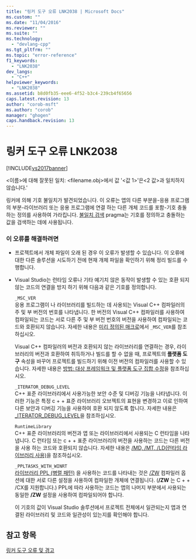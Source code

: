 ```yaml
---
title: "링커 도구 오류 LNK2038 | Microsoft Docs"
ms.custom: ""
ms.date: "11/04/2016"
ms.reviewer: ""
ms.suite: ""
ms.technology: 
  - "devlang-cpp"
ms.tgt_pltfrm: ""
ms.topic: "error-reference"
f1_keywords: 
  - "LNK2038"
dev_langs: 
  - "C++"
helpviewer_keywords: 
  - "LNK2038"
ms.assetid: b8d0fb35-eee6-4f52-b3c4-239cb4f65656
caps.latest.revision: 13
author: "corob-msft"
ms.author: "corob"
manager: "ghogen"
caps.handback.revision: 13
---
```

# 링커 도구 오류 LNK2038
[!INCLUDE[vs2017banner](../../assembler/inline/includes/vs2017banner.md)]

\<이름\>에 대해 잘못된 일치: \<filename.obj\>에서 값 '\<값 1\>'은\<2 값\>과 일치하지 않습니다.'  
  
 링커에 의해 기호 불일치가 발견되었습니다.  이 오류는 앱의 다른 부분을\-응용 프로그램의 부분\-라이브러리 또는 응용 프로그램에 연결 하는 다른 개체 코드를 포함\-기호 충돌 하는 정의를 사용하여 가라킵니다.  [불일치 검색](../../preprocessor/detect-mismatch.md) pragma는 기호를 정의하고 충돌하는 값을 검색하는 데에 사용됩니다.  
  
### 이 오류를 해결하려면  
  
-   프로젝트에서 개체 파일이 오래 된 경우 이 오류가 발생할 수 있습니다.  이 오류에 대한 다른 솔루션을 시도하기 전에 현재 개체 파일을 확인하기 위해 정리 빌드를 수행합니다.  
  
-   Visual Studio는 런타임 오류나 기타 예기치 않은 동작이 발생할 수 있는 호환 되지 않는 코드의 연결을 방지 하기 위해 다음과 같은 기호를 정의합니다.  
  
     `_MSC_VER`  
     응용 프로그램이 나 라이브러리를 빌드하는 데 사용되는 Visual C\+\+ 컴파일러의 주 및 부 버전의 번호를 나타냅니다.  한 버전의 Visual C\+\+ 컴파일러를 사용하여 컴파일되는 코드는 서로 다른 주 및 부 버전 번호의 버전을 사용하여 컴파일되는 코드와 호환되지 않습니다.  자세한 내용은 [미리 정의된 매크로](../../preprocessor/predefined-macros.md)에서 `_MSC_VER`를 참조하십시오.  
  
     Visual C\+\+ 컴파일러의 버전과 호환되지 않는 라이브러리를 연결하는 경우, 라이브러리의 버전과 호환하여 취득하거나 빌드를 할 수 없을 때, 프로젝트의 **플랫폼 도구** 속성을 바꾸어 프로젝트를 빌드하기 위해 이전 버전의 컴파일러를 사용할 수 있습니다.  자세한 내용은 [방법: 대상 프레임워크 및 플랫폼 도구 집합 수정](../../build/how-to-modify-the-target-framework-and-platform-toolset.md)을 참조하십시오.  
  
     `_ITERATOR_DEBUG_LEVEL`  
     C\+\+ 표준 라이브러리에서 사용가능한 보안 수준 및 디버깅 기능을 나타냅니다.  이러한 기능은 특정 c \+ \+ 표준 라이브러리 오브젝트의 표현을 변경하고 이로 인하여 다른 보안과 디버깅 기능을 사용하여 호환 되지 않도록 합니다.  자세한 내용은 [\_ITERATOR\_DEBUG\_LEVEL](../../standard-library/iterator-debug-level.md)을 참조하십시오.  
  
     `RuntimeLibrary`  
     C\+\+ 표준 라이브러리의 버전과 앱 또는 라이브러리에서 사용되는 C 런타임을 나타냅니다.  C 런타임 또는 c \+ \+ 표준 라이브러리의 버전을 사용하는 코드는 다른 버전을 사용 하는 코드와 호환되지 않습니다.  자세한 내용은 [\/MD, \/MT, \/LD\(런타임 라이브러리 사용\)](../../build/reference/md-mt-ld-use-run-time-library.md)을 참조하십시오.  
  
     `_PPLTASKS_WITH_WINRT`  
     [라이브러리 PPL \(병렬 패턴\)](../../parallel/concrt/parallel-patterns-library-ppl.md) 을 사용하는 코드를 나타내는 것은 [\/ZW](../../build/reference/zw-windows-runtime-compilation.md) 컴파일러 옵션에 대한 서로 다른 설정을 사용하여 컴파일한 개체에 연결됩니다. \(**\/ZW** 는 C \+ \+ \/CX를 지원합니다.\) PPL에 따라 사용하는 코드는 앱의 나머지 부분에서 사용되는 동일한 **\/ZW** 설정을 사용하여 컴파일되어야 합니다.  
  
     이 기호의 값이 Visual Studio 솔루션에서 프로젝트 전체에서 일관되는지 앱과 연결된 라이브러리 및 코드와 일관성이 있는지를 확인해야 합니다.  
  
## 참고 항목  
 [링커 도구 오류 및 경고](../../error-messages/tool-errors/linker-tools-errors-and-warnings.md)